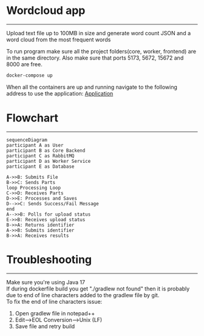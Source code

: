 # Wordcloud app

---
Upload text file up to 100MB in size and generate word count JSON and a word cloud from the most frequent words

To run program make sure all the project folders(core, worker, frontend) are in the same directory.
Also make sure that ports 5173, 5672, 15672 and 8000 are free.
```bash
docker-compose up
```

When all the containers are up and running navigate to the following address to use the application:
[Application](http://localhost:5173)

# Flowchart

---

```mermaid
sequenceDiagram
participant A as User
participant B as Core Backend
participant C as RabbitMQ
participant D as Worker Service
participant E as Database

A->>B: Submits File
B->>C: Sends Parts
loop Processing Loop
C->>D: Receives Parts
D->>E: Processes and Saves
D-->>C: Sends Success/Fail Message
end
A-->>B: Polls for upload status
E->>B: Receives upload status
B->>A: Returns identifier
A->>B: Submits identifier
B->>A: Receives results
```

# Troubleshooting

---
Make sure you're using Java 17 <br/>
If during dockerfile build you get "./gradlew not found" then it is probably due to end of line characters added to the gradlew file by git. <br/>
To fix the end of line characters issue:
1. Open gradlew file in notepad++
2. Edit-->EOL Conversion-->Unix (LF)
3. Save file and retry build
